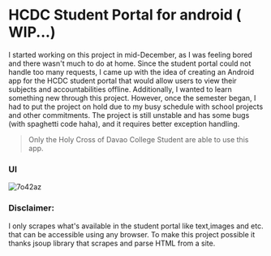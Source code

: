 # HCDC Student Portal for android ( WIP...)
I started working on this project in mid-December, as I was feeling bored and there wasn't much to do at home. Since the student portal could not handle too many requests, I came up with the idea of creating an Android app for the HCDC student portal that would allow users to view their subjects and accountabilities offline. Additionally, I wanted to learn something new through this project. However, once the semester began, I had to put the project on hold due to my busy schedule with school projects and other commitments. The project is still unstable and has some bugs (with spaghetti code haha), and it requires better exception handling.

> Only the Holy Cross of Davao College Student are able to use this app.

### UI
![7o42az](https://github.com/Jerson2000/HCDC_Portal/assets/78902475/907f1d0a-fd56-41aa-913b-b9815802e478)

<!-- 
### 
> DISPLAY
> * Dashboard
> * Grade
> * Enrollment History
> * Accountabilities


### Library Use
> * JSOUP
> * Okhttp
> * Room 
> * RxJava
> * Navigation
> * Scalable Unit ( dp and sp ) -->

### Disclaimer:
I only scrapes what's available in the student portal like text,images and etc. that can be accessible using any browser. To make this project possible it thanks jsoup library that scrapes and parse HTML from a site.
 
